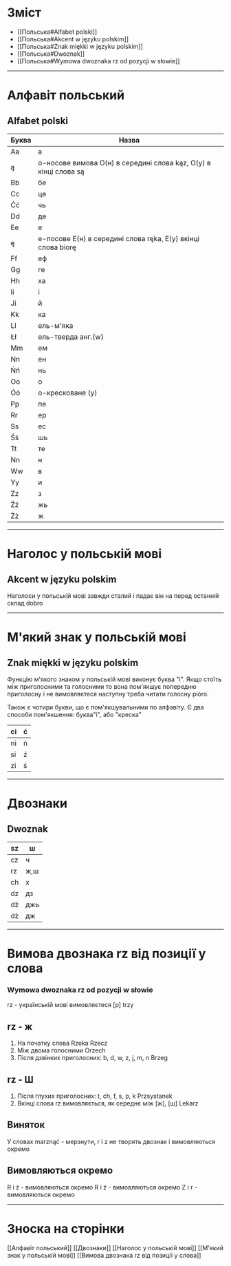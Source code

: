 # Зміст
- [[Польська#Alfabet polski]]
- [[Польська#Akcent w języku polskim]]
- [[Польська#Znak miękki w języku polskim]]
- [[Польська#Dwoznak]]
- [[Польська#Wymowa dwoznaka rz od pozycji w słowie]]
---
# Алфавіт польський
## Alfabet polski

Буква | Назва 
------------ | ------------ 
Aa | а
ą | о-носове вимова О(н) в середині слова kąz, О(у) в кінці слова są
Bb| бе
Cс|це
Ćć|чь
Dd|де
Ee|е
ę|е-посове E(н) в середині слова ręka, E(у) вкінці слова biorę
Ff|еф
Gg|ге
Hh|ха
Ii|і
Ji|й
Kk|ка
Ll| ель-м'яка
Łł|ель-тверда анг.(w)
Mm|ем
Nn|ен
Ńń|нь
Oo|о
Óó|о-кресковане (у)
Pp|пе
Rr|ер
Ss|ес
Śś|шь
Tt|те
Nn|н
Ww|в
Yy|и
Zz|з
Źź|жь
Żż|ж

----
# Наголос у польській мові
## Akcent w języku polskim

Наголоси у польській мові завжди сталий і падає він на перед останній склад dobro  

----
# М'який знак у польській мові
## Znak miękki w języku polskim

Функцію м'якого знаком у польській мові виконує буква "i". Якщо стоїть між приголосними та голосними то вона пом'якшує попередню приголосну і не вимовляєтеся наступну треба читати голосну pióro.

Також є чотири букви, що є пом'якшувальними по алфавіту. Є два способи пом'якшення: буква"i", або "креска"

ci | ć
-|-
ni|ń
si|ź
zi|ś

-------
# Двознаки
## Dwoznak

sz|ш
-|-
cz|ч
rz|ж,ш
ch|х
dz|дз
dź|джь
dż|дж

------------
# Вимова двознака rz від позиції у слова
### Wymowa dwoznaka rz od pozycji w słowie

rz - українській мові вимовляєтеся  [р] trzy
## rz - ж
1) На початку слова
Rzeka
Rzecz
2) Між двома голосними
Orzech
3) Після дзвінких приголосних: b, d, w, z, j, m, n
Brzeg
## rz - Ш
1) Після глухих приголосних: t, ch, f, s, p, k
Przsystanek
2) Вкінці слова rz вимовляється, як середнє між [ж], [ш]
Lekarz

## Виняток 
У словах marznąć - мерзнути, r і z не творять двознак і вимовляються окремо

## Вимовляються окремо
R i ż - вимовляються окремо 
R i ź - вимовляються окремо 
Z i r - вимовляються окремо


------------------------
# Зноска на сторінки
[[Алфавіт польський]]
[[Двознаки]]
[[Наголос у польській мові]]
[[М'який знак у польській мові]]
[[Вимова двознака rz від позиції у слова]]